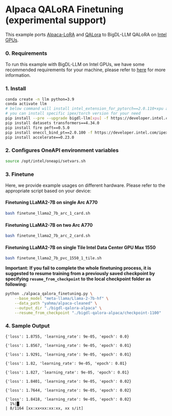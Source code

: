 # Alpaca QALoRA Finetuning (experimental support)

This example ports [Alpaca-LoRA](https://github.com/tloen/alpaca-lora/tree/main) and [QALora](https://github.com/yuhuixu1993/qa-lora/) to BigDL-LLM QALoRA on [Intel GPUs](../../README.md).

### 0. Requirements
To run this example with BigDL-LLM on Intel GPUs, we have some recommended requirements for your machine, please refer to [here](../../README.md#requirements) for more information.

### 1. Install

```bash
conda create -n llm python=3.9
conda activate llm
# below command will install intel_extension_for_pytorch==2.0.110+xpu as default
# you can install specific ipex/torch version for your need
pip install --pre --upgrade bigdl-llm[xpu] -f https://developer.intel.com/ipex-whl-stable-xpu
pip install datasets transformers==4.34.0
pip install fire peft==0.5.0
pip install oneccl_bind_pt==2.0.100 -f https://developer.intel.com/ipex-whl-stable-xpu # necessary to run distributed finetuning
pip install accelerate==0.23.0
```

### 2. Configures OneAPI environment variables
```bash
source /opt/intel/oneapi/setvars.sh
```

### 3. Finetune

Here, we provide example usages on different hardware. Please refer to the appropriate script based on your device:

#### Finetuning LLaMA2-7B on single Arc A770

```bash
bash finetune_llama2_7b_arc_1_card.sh
```

#### Finetuning LLaMA2-7B on two Arc A770

```bash
bash finetune_llama2_7b_arc_2_card.sh
```

#### Finetuning LLaMA2-7B on single Tile Intel Data Center GPU Max 1550

```bash
bash finetune_llama2_7b_pvc_1550_1_tile.sh
```

**Important: If you fail to complete the whole finetuning process, it is suggested to resume training from a previously saved checkpoint by specifying `resume_from_checkpoint` to the local checkpoint folder as following:**
```bash
python ./alpaca_qalora_finetuning.py \
    --base_model "meta-llama/Llama-2-7b-hf" \
    --data_path "yahma/alpaca-cleaned" \
    --output_dir "./bigdl-qalora-alpaca" \
    --resume_from_checkpoint "./bigdl-qalora-alpaca/checkpoint-1100"
```

### 4. Sample Output
```log
{'loss': 1.8755, 'learning_rate': 9e-05, 'epoch': 0.0}

{'loss': 1.8567, 'learning_rate': 9e-05, 'epoch': 0.01}

{'loss': 1.9291, 'learning_rate': 9e-05, 'epoch': 0.01}

{'loss': 1.82, 'learning_rate': 9e-05, 'epoch': 0.01}

{'loss': 1.827, 'learning_rate': 9e-05, 'epoch': 0.01}

{'loss': 1.8401, 'learning_rate': 9e-05, 'epoch': 0.02}

{'loss': 1.7644, 'learning_rate': 9e-05, 'epoch': 0.02}

{'loss': 1.8418, 'learning_rate': 9e-05, 'epoch': 0.02}                                                              
  1%|█                                                                                                                                                         | 8/1164 [xx:xx<xx:xx:xx, xx s/it]
```
